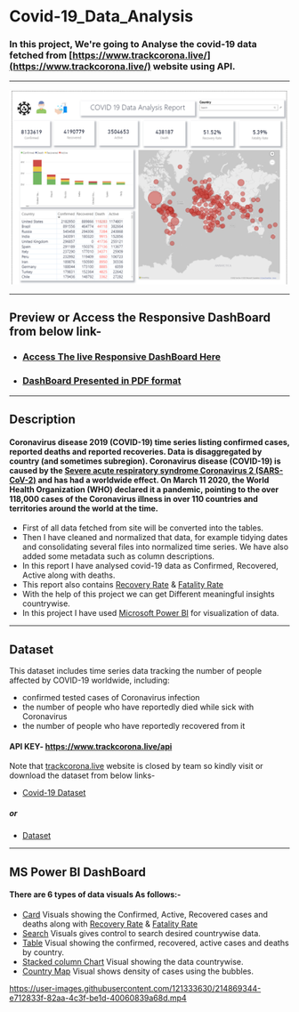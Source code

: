 # Covid-19_Data_Analysis

### In this project, We're going to Analyse the covid-19 data fetched from [https://www.trackcorona.live/](https://www.trackcorona.live/) website using API.

<hr>

<img src="https://github.com/HarshBorage22/Covid-19-Data-Analysis/blob/main/PBIDesktop_XMUdt1YqtV.png" alt="DB">

<hr>

## Preview or Access the Responsive DashBoard from below link-    
- ### [Access The live Responsive DashBoard Here](https://app.powerbi.com/view?r=eyJrIjoiMWRmNjhjZTUtMDc4Yi00YWRkLWI4NDYtMTFmZmE0MWIzMGMyIiwidCI6ImY3MDA5ZDIzLTRhOTAtNDJmMS05MTBkLTM3Y2JhYmI3N2UxZCIsImMiOjF9)
- ### [DashBoard Presented in PDF format](https://github.com/HarshBorage22/Covid-19-Data-Analysis/blob/main/Covid19DataAnalysis.pdf)

<hr>

## Description 
#### Coronavirus disease 2019 (COVID-19) time series listing confirmed cases, reported deaths and reported recoveries. Data is disaggregated by country (and sometimes subregion). Coronavirus disease (COVID-19) is caused by the [Severe acute respiratory syndrome Coronavirus 2 (SARS-CoV-2)](https://en.wikipedia.org/wiki/SARS-CoV-2) and has had a worldwide effect. On March 11 2020, the World Health Organization (WHO) declared it a pandemic, pointing to the over 118,000 cases of the Coronavirus illness in over 110 countries and territories around the world at the time.

- First of all data fetched from site will be converted into the tables.
- Then I have cleaned and normalized that data, for example tidying dates and consolidating several files into normalized time series. We have also added some metadata such as column descriptions.
- In this report I have analysed covid-19 data as Confirmed, Recovered, Active along with deaths.
- This report also contains [Recovery Rate](https://ijmsweb.com/covid-19-recovery-rate-and-its-association-with-development/) & [Fatality Rate](https://www.merriam-webster.com/dictionary/fatality%20rate#:~:text=Medical%20Definition-,fatality%20rate,deaths%20from%20a%20specific%20cause)
- With the help of this project we can get Different meaningful insights countrywise.
- In this project I have used [Microsoft Power BI](https://powerbi.microsoft.com/en-au/) for visualization of data.
<hr>

## Dataset
This dataset includes time series data tracking the number of people affected by COVID-19 worldwide, including:

- confirmed tested cases of Coronavirus infection
- the number of people who have reportedly died while sick with Coronavirus
- the number of people who have reportedly recovered from it
#### API KEY- https://www.trackcorona.live/api
Note that [trackcorona.live](https://www.trackcorona.live) website is closed by team so kindly visit or download the dataset from below links-

- [Covid-19 Dataset](https://docs.google.com/spreadsheets/d/1vXK6hSLScdiO-__h-mhrm0YwVbY5M40e/edit?usp=share_link&ouid=101438139689325944751&rtpof=true&sd=true)
##### or
- [Dataset](https://github.com/HarshBorage22/Covid-19-Data-Analysis/blob/main/Covid-19%20Dataset.xlsx)

<hr>


## MS Power BI DashBoard
#### There are 6 types of data visuals As follows:-
- [Card](https://learn.microsoft.com/en-us/power-bi/visuals/power-bi-visualization-card?tabs=powerbi-desktop) Visuals showing the Confirmed, Active, Recovered cases and deaths along with [Recovery Rate](https://ijmsweb.com/covid-19-recovery-rate-and-its-association-with-development/) & [Fatality Rate](https://www.merriam-webster.com/dictionary/fatality%20rate#:~:text=Medical%20Definition-,fatality%20rate,deaths%20from%20a%20specific%20cause)
- [Search](shorturl.at/hpNT7) Visuals gives control to search desired countrywise data.
- [Table](https://learn.microsoft.com/en-us/power-bi/transform-model/desktop-calculated-tables) Visual showing the confirmed, recovered, active cases and deaths by country.
- [Stacked column Chart](https://www.tutorialgateway.org/power-bi-stacked-bar-chart/) Visual showing the data countrywise.
- [Country Map](https://learn.microsoft.com/en-us/power-bi/visuals/power-bi-map-tips-and-tricks) Visual shows density of cases using the bubbles.

https://user-images.githubusercontent.com/121333630/214869344-e712833f-82aa-4c3f-be1d-40060839a68d.mp4





